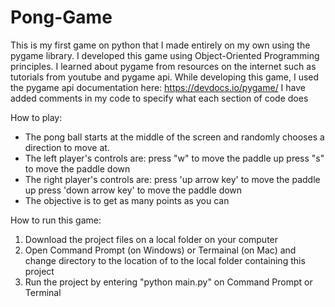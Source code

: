 # Pong-Game

This is my first game on python that I made entirely on my own using the pygame library.
I developed this game using Object-Oriented Programming principles.
I learned about pygame from resources on the internet such as tutorials from youtube and pygame api.
While developing this game, I used the pygame api documentation here: https://devdocs.io/pygame/
I have added comments in my code to specify what each section of code does

How to play:
- The pong ball starts at the middle of the screen and randomly chooses a direction to move at.
- The left player's controls are:
    press "w" to move the paddle up
    press "s" to move the paddle down
- The right player's controls are:
    press 'up arrow key' to move the paddle up
    press 'down arrow key' to move the paddle down
- The objective is to get as many points as you can

How to run this game:
1. Download the project files on a local folder on your computer
2. Open Command Prompt (on Windows) or Termainal (on Mac) and change directory to the location of to the local folder containing this project
3. Run the project by entering "python main.py" on Command Prompt or Terminal
